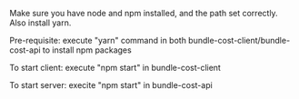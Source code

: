 Make sure you have node and npm installed, and the path set correctly. Also install yarn.

Pre-requisite: execute "yarn" command in both  bundle-cost-client/bundle-cost-api to install npm packages

To start client: execute "npm start" in bundle-cost-client

To start server: execite "npm start" in bundle-cost-api
